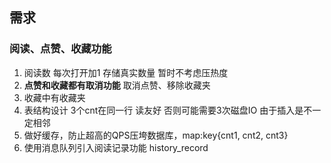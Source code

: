## 需求
### 阅读、点赞、收藏功能
1. 阅读数 每次打开加1 存储真实数量 暂时不考虑压热度
2. **点赞和收藏都有取消功能** 取消点赞、移除收藏夹
3. 收藏中有收藏夹
4. 表结构设计 3个cnt在同一行 读友好 否则可能需要3次磁盘IO 由于插入是不一定相邻
5. 做好缓存，防止超高的QPS压垮数据库，map:key{cnt1, cnt2, cnt3}
6. 使用消息队列引入阅读记录功能  history_record